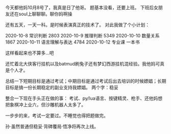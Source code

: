 今天都他妈10月8号了，我真是日了他哥。
题基本没看，还要上班。
下班后女朋友还在soul上聊聊聊。聊你妈啊操

还有五天，一天一科。是时候表演真正的技术了。
对此我做了个小计划：

2020-10-8 	常识判断      	2803
2020-10-9	  推理判断	      5349
2020-10-10	数量关系	      1867
2020-10-11	语言理解与表达 	4784
2020-10-12	专业课	         一本书

这样看起来也不算多...吧

还忙着北大侠客行挂机以及batmud刷兔子还有梦幻西游挂机混经验。我他妈可真是个人才。

总结一下短期目标是通过考试；中期目标是通过考试后出去培训的时候嫖娼；长期目标是搞一份长期稳定的副业支持我嫖娼。
两个字：稳妥

整合一下现在手头正在做的事：
考试、py/lua语言、按键精灵、枪手、还他妈想把象棋冲上业六，但沙雕机器人太多了。

一步步的来，考试一定要过。不睡觉也得把题做完。

孙·虽然普通但稳妥·背碑覆局·悟净将再次上线。
